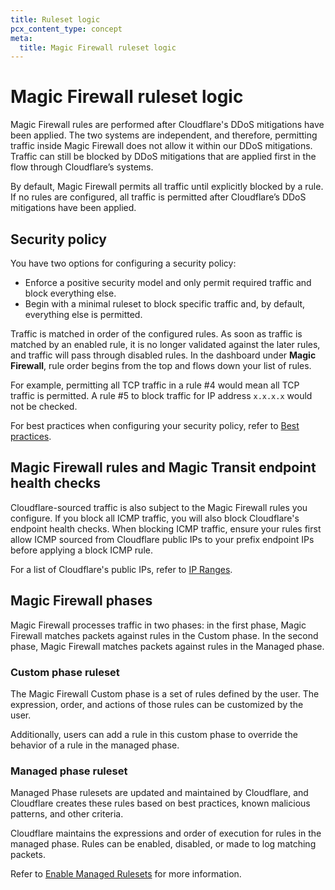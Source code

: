 ```yaml
---
title: Ruleset logic
pcx_content_type: concept
meta:
  title: Magic Firewall ruleset logic
---
```


# Magic Firewall ruleset logic

Magic Firewall rules are performed after Cloudflare's DDoS mitigations have been applied. The two systems are independent, and therefore, permitting traffic inside Magic Firewall does not allow it within our DDoS mitigations. Traffic can still be blocked by DDoS mitigations that are applied first in the flow through Cloudflare’s systems.

By default, Magic Firewall permits all traffic until explicitly blocked by a rule. If no rules are configured, all traffic is permitted after Cloudflare’s DDoS mitigations have been applied.

## Security policy

You have two options for configuring a security policy:

- Enforce a positive security model and only permit required traffic and block everything else.
- Begin with a minimal ruleset to block specific traffic and, by default, everything else is permitted.

Traffic is matched in order of the configured rules. As soon as traffic is matched by an enabled rule, it is no longer validated against the later rules, and traffic will pass through disabled rules. In the dashboard under **Magic Firewall**, rule order begins from the top and flows down your list of rules.

For example, permitting all TCP traffic in a rule #4 would mean all TCP traffic is permitted. A rule #5 to block traffic for IP address `x.x.x.x` would not be checked.

For best practices when configuring your security policy, refer to [Best practices](/magic-firewall/best-practices/).

## Magic Firewall rules and Magic Transit endpoint health checks

Cloudflare-sourced traffic is also subject to the Magic Firewall rules you configure. If you block all ICMP traffic, you will also block Cloudflare's endpoint health checks. When blocking ICMP traffic, ensure your rules first allow ICMP sourced from Cloudflare public IPs to your prefix endpoint IPs before applying a block ICMP rule.

For a list of Cloudflare's public IPs, refer to [IP Ranges](https://www.cloudflare.com/ips/).

## Magic Firewall phases

Magic Firewall processes traffic in two phases: in the first phase, Magic Firewall matches packets against rules in the Custom phase. In the second phase, Magic Firewall matches packets against rules in the Managed phase.

### Custom phase ruleset

The Magic Firewall Custom phase is a set of rules defined by the user. The expression, order, and actions of those rules can be customized by the user.

Additionally, users can add a rule in this custom phase to override the behavior of a rule in the managed phase.

### Managed phase ruleset

Managed Phase rulesets are updated and maintained by Cloudflare, and Cloudflare creates these rules based on best practices, known malicious patterns, and other criteria.

Cloudflare maintains the expressions and order of execution for rules in the managed phase. Rules
can be enabled, disabled, or made to log matching packets.

Refer to [Enable Managed Rulesets](/magic-firewall/how-to/enable-managed-rulesets/) for more information.